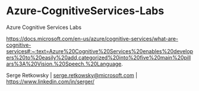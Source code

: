 # Azure-CognitiveServices-Labs
Azure Cognitive Services Labs

https://docs.microsoft.com/en-us/azure/cognitive-services/what-are-cognitive-services#:~:text=Azure%20Cognitive%20Services%20enables%20developers%20to%20easily%20add,categorized%20into%20five%20main%20pillars%3A%20Vision.%20Speech.%20Language.


Serge Retkowsky | serge.retkowsky@microsoft.com | https://www.linkedin.com/in/serger/

